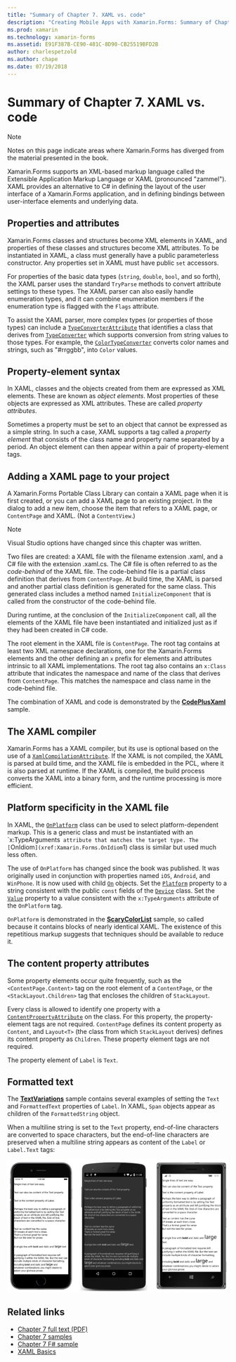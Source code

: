 ```yaml
---
title: "Summary of Chapter 7. XAML vs. code"
description: "Creating Mobile Apps with Xamarin.Forms: Summary of Chapter 7. XAML vs. code"
ms.prod: xamarin
ms.technology: xamarin-forms
ms.assetid: E91F387B-CE90-481C-8D90-CB25519BFD2B
author: charlespetzold
ms.author: chape
ms.date: 07/19/2018
---
```


# Summary of Chapter 7. XAML vs. code

> [!NOTE] 
> Notes on this page indicate areas where Xamarin.Forms has diverged from the material presented in the book.

Xamarin.Forms supports an XML-based markup language called the Extensible Application Markup Language or XAML (pronounced "zammel"). XAML provides an alternative to C# in defining the layout of the user interface of a Xamarin.Forms application, and in defining bindings between user-interface elements and underlying data.

## Properties and attributes

Xamarin.Forms classes and structures become XML elements in XAML, and properties of these classes and structures become XML attributes. To be instantiated in XAML, a class must generally have a public parameterless constructor. Any properties set in XAML must have public `set` accessors.

For properties of the basic data types (`string`, `double`, `bool`, and so forth), the XAML parser uses the standard `TryParse` methods to convert attribute settings to these types. The XAML parser can also easily handle enumeration types, and it can combine enumeration members if the enumeration type is flagged with the `Flags` attribute.

To assist the XAML parser, more complex types (or properties of those types) can include a [`TypeConverterAttribute`](xref:Xamarin.Forms.TypeConverterAttribute) that identifies a class that derives from [`TypeConverter`](xref:Xamarin.Forms.TypeConverter) which supports conversion from string values to those types. For example, the [`ColorTypeConverter`](xref:Xamarin.Forms.ColorTypeConverter) converts color names and strings, such as "#rrggbb", into `Color` values.

## Property-element syntax

In XAML, classes and the objects created from them are expressed as XML elements. These are known as *object elements*. Most properties of these objects are expressed as XML attributes. These are called *property attributes*.

Sometimes a property must be set to an object that cannot be expressed as a simple string. In such a case, XAML supports a tag called a *property element* that consists of the class name and property name separated by a period. An object element can then appear within a pair of property-element tags.

## Adding a XAML page to your project

A Xamarin.Forms Portable Class Library can contain a XAML page when it is first created, or you can add a XAML page to an existing project. In the dialog to add a new item, choose the item that refers to a XAML page, or `ContentPage` and XAML. (Not a `ContentView`.)

> [!NOTE] 
> Visual Studio options have changed since this chapter was written.

Two files are created: a XAML file with the filename extension .xaml, and a C# file with the extension .xaml.cs. The C# file is often referred to as the *code-behind* of the XAML file. The code-behind file is a partial class definition that derives from `ContentPage`. At build time, the XAML is parsed and another partial class definition is generated for the same class. This generated class includes a method named `InitializeComponent` that is called from the constructor of the code-behind file.

During runtime, at the conclusion of the `InitializeComponent` call, all the elements of the XAML file have been instantiated and initialized just as if they had been created in C# code.

The root element in the XAML file is `ContentPage`. The root tag contains at least two XML namespace declarations, one for the Xamarin.Forms elements and the other defining an `x` prefix for elements and attributes intrinsic to all XAML implementations. The root tag also contains an `x:Class` attribute that indicates the namespace and name of the class that derives from `ContentPage`. This matches the namespace and class name in the code-behind file.

The combination of XAML and code is demonstrated by the [**CodePlusXaml**](https://github.com/xamarin/xamarin-forms-book-samples/tree/master/Chapter07) sample.

## The XAML compiler

Xamarin.Forms has a XAML compiler, but its use is optional based on the use of a [`XamlCompilationAttribute`](xref:Xamarin.Forms.Xaml.XamlCompilationAttribute). If the XAML is not compiled, the XAML is parsed at build time, and the XAML file is embedded in the PCL, where it is also parsed at runtime. If the XAML is compiled, the build process converts the XAML into a binary form, and the runtime processing is more efficient.

## Platform specificity in the XAML file

In XAML, the [`OnPlatform`](xref:Xamarin.Forms.OnPlatform`1) class can be used to select platform-dependent markup. This is a generic class and must be instantiated with an `x:TypeArguments` attribute that matches the target type. The [`OnIdiom`](xref:Xamarin.Forms.OnIdiom`1) class is similar but used much less often.

The use of `OnPlatform` has changed since the book was published. It was originally used in conjunction with properties named `iOS`, `Android`, and `WinPhone`. It is now used with child [`On`](xref:Xamarin.Forms.On) objects. Set the [`Platform`](xref:Xamarin.Forms.On.Platform) property to a string consistent with the public `const` fields of the [`Device`](xref:Xamarin.Forms.Device) class. Set the [`Value`](xref:Xamarin.Forms.On.Value) property to a value consistent with the `x:TypeArguments` attribute of the `OnPlatform` tag.

`OnPlatform` is demonstrated in the [**ScaryColorList**](https://github.com/xamarin/xamarin-forms-book-samples/tree/master/Chapter07/ScaryColorList) sample, so called because it contains blocks of nearly identical XAML. The existence of this repetitious markup suggests that techniques should be available to reduce it.

## The content property attributes

Some property elements occur quite frequently, such as the `<ContentPage.Content>` tag on the root element of a `ContentPage`, or the `<StackLayout.Children>` tag that encloses the children of `StackLayout`.

Every class is allowed to identify one property with a [`ContentPropertyAttribute`](xref:Xamarin.Forms.ContentPropertyAttribute) on the class. For this property, the property-element tags are not required. `ContentPage` defines its content property as `Content`, and `Layout<T>` (the class from which `StackLayout` derives) defines its content property as `Children`. These property element tags are not required.

The property element of `Label` is `Text`.

## Formatted text

The [**TextVariations**](https://github.com/xamarin/xamarin-forms-book-samples/tree/master/Chapter07/TextVariations) sample contains several examples of setting the `Text` and `FormattedText` properties of `Label`. In XAML, `Span` objects appear as children of the `FormattedString` object.

 When a multiline string is set to the `Text` property, end-of-line characters are converted to space characters, but the end-of-line characters are preserved when a multiline string appears as content of the `Label` or `Label.Text` tags:

 [![Triple screenshot of text variations sharing](images/ch07fg03-small.png "Formatted Text Variations")](images/ch07fg03-large.png#lightbox "Formatted Text Variations")

## Related links

- [Chapter 7 full text (PDF)](https://download.xamarin.com/developer/xamarin-forms-book/XamarinFormsBook-Ch07-Apr2016.pdf)
- [Chapter 7 samples](https://github.com/xamarin/xamarin-forms-book-samples/tree/master/Chapter07)
- [Chapter 7 F# sample](https://github.com/xamarin/xamarin-forms-book-samples/tree/master/Chapter07/FS/CodePlusXaml)
- [XAML Basics](~/xamarin-forms/xaml/xaml-basics/index.md)
